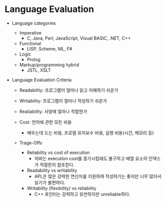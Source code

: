 # Language Evaluation

- Language categories
    - Imperative
        - C, Java, Perl, JavaScript, Visual BASIC, .NET, C++
    - Functional
        - LISP, Scheme, ML, F#
    - Logic
        - Prolog
    - Markup/programming hybrid
        - JSTL, XSLT

- Language Evaluation Criteria
    - Readability: 프로그램이 얼마나 읽고 이해하기 쉬운가
    - Writability: 프로그램이 얼마나 작성하기 쉬운가
    - Realiability: 사양에 얼마나 적합한가
    - Cost: 언어에 관한 모든 비용
        - 배우는데 드는 비용, 프로램 유지보수 비용, 실행 비용(시간, 메모리 등)

    - Trage-Offs
        - Reliability vs cost of execution
            - 자바는 execution cost를 증가시킴에도 불구하고 배열 요소의 인덱스가 적절한지 참조한다.
        - Readability vs writability
            - APL은 많은 강력한 연산자를 지원하여 작성하기는 좋지만 너무 많아서 읽기가 불편하다.
        - Writability (flexibility) vs reliability
            - C++ 포인터는 강력하고 유연하지만 unreliable하다.